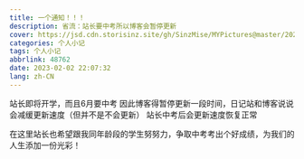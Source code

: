 ```yaml
---
title: 一个通知！！！
description: 省流：站长要中考所以博客会暂停更新
cover: https://jsd.cdn.storisinz.site/gh/SinzMise/MYPictures@master/20230202/OIP-C.3v0204kp5ns0.webp
categories: 个人小记
tags: 个人小记
abbrlink: 48762
date: 2023-02-02 22:07:32
lang: zh-CN
---
```

站长即将开学，而且6月要中考
因此博客得暂停更新一段时间，日记站和博客说说会减缓更新速度（但并不是不会更新）
站长中考后会更新速度恢复正常

在这里站长也希望跟我同年龄段的学生努努力，争取中考考出个好成绩，为我们的人生添加一份光彩！
